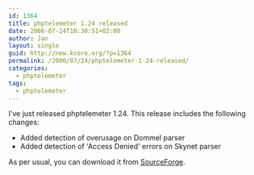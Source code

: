 ```yaml
---
id: 1364
title: phptelemeter 1.24 released
date: 2006-07-24T10:30:51+02:00
author: Jan
layout: single
guid: http://new.kcore.org/?p=1364
permalink: /2006/07/24/phptelemeter-1-24-released/
categories:
  - phptelemeter
tags:
  - phptelemeter
---
```

I've just released phptelemeter 1.24. This release includes the following changes:

  * Added detection of overusage on Dommel parser
  * Added detection of 'Access Denied' errors on Skynet parser

As per usual, you can download it from <a href="http://sourceforge.net/projects/phptelemeter" target="_blank">SourceForge</a>.